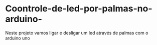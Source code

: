 # Coontrole-de-led-por-palmas-no-arduino-
Neste projeto vamos ligar e desligar um led através de palmas com o arduino uno
